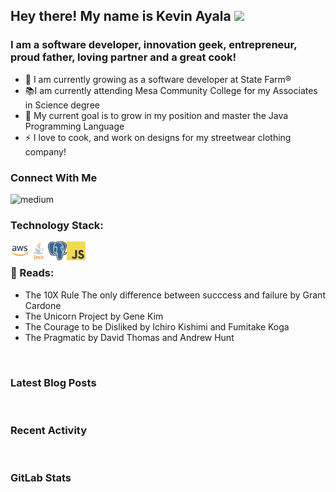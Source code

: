 <h2> Hey there! My name is Kevin Ayala <img src="https://github.githubassets.com/images/icons/emoji/unicode/1f44b.png" /> </h2>

<h3> I am a software developer, innovation geek, entrepreneur, proud father, loving partner and a great cook!</h3>
<ul>
  <li>
  🌱 I am currently growing as a software developer at State Farm®
  </li>
   <li>
  📚I am currently attending Mesa Community College for my Associates in Science degree
  </li>
  <li>
  🥅 My current goal is to grow in my position and master the Java Programming Language 
  </li>
  <li>
  ⚡ I love to cook, and work on designs for my streetwear clothing company!
  </li>
</ul>
<h3>
Connect With Me 
</h3>
<p>
<a href="https://eresh-zealous.medium.com/" rel="nofollow"><img align="left" alt="medium" src="https://camo.githubusercontent.com/49c80c79c674e543c2c7c2ee7930cc15791f4bd56da17c4b3c91c273349bef8d/68747470733a2f2f696d672e736869656c64732e696f2f62616467652f6d656469756d2d2532333132313030452e7376673f267374796c653d666f722d7468652d6261646765266c6f676f3d6d656469756d266c6f676f436f6c6f723d7768697465" data-canonical-src="https://img.shields.io/badge/medium-%2312100E.svg?&amp;style=for-the-badge&amp;logo=medium&amp;logoColor=white" style="max-width:100%;"></a>
</p>
<br>
<h3>
Technology Stack:
</h3>
<p>
<a href="https://eresh-zealous.medium.com/" rel="nofollow"><img align="left" alt="AWS" width="30px" src="https://raw.githubusercontent.com/github/explore/fbceb94436312b6dacde68d122a5b9c7d11f9524/topics/aws/aws.png" style="max-width:100%;"></a>
<a href="https://eresh-zealous.medium.com/" rel="nofollow"><img align="left" alt="Java" width="30px" src="https://raw.githubusercontent.com/github/explore/80688e429a7d4ef2fca1e82350fe8e3517d3494d/topics/java/java.png    " style="max-width:100%;"></a>
<a href="https://eresh-zealous.medium.com/" rel="nofollow"><img align="left" alt="Postgresql" width="30px" src="https://raw.githubusercontent.com/github/explore/80688e429a7d4ef2fca1e82350fe8e3517d3494d/topics/postgresql/postgresql.png     " style="max-width:100%;"></a>
<a href="https://eresh-zealous.medium.com/" rel="nofollow"><img align="left" alt="JavaScript" width="30px" src="https://raw.githubusercontent.com/github/explore/80688e429a7d4ef2fca1e82350fe8e3517d3494d/topics/javascript/javascript.png" style="max-width:100%;"></a>
</p>
<br>
<h3>
🔖 Reads: 
</h3>
<ul>
<li>The 10X Rule The only difference between succcess and failure by Grant Cardone</li>
<li>The Unicorn Project by Gene Kim</li>
<li>The Courage to be Disliked by Ichiro Kishimi and Fumitake Koga</li>
<li>The Pragmatic by David Thomas and Andrew Hunt</li>
</ul>
<br>
<h3>
Latest Blog Posts 
</h3>
<br>
<h3>
Recent Activity
</h3>
<br>
<h3>
GitLab Stats
</h3>
